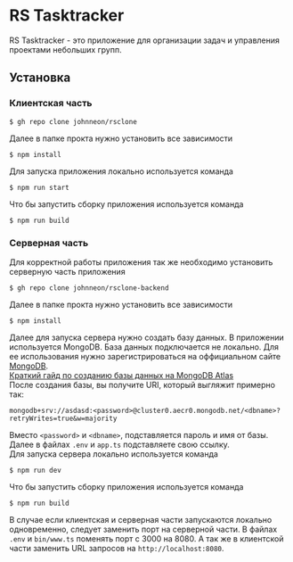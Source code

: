 # RS Tasktracker

RS Tasktracker - это приложение для организации задач и управления проектами небольших групп.

##  Установка
### Клиентская часть
```
$ gh repo clone johnneon/rsclone
```

Далее в папке прокта нужно установить все зависимости
```
$ npm install
```
Для запуска приложения локально используется команда
```
$ npm run start
```
Что бы запустить сборку приложения используется команда
```
$ npm run build
```

### Серверная часть
Для корректной работы приложения так же необходимо установить серверную часть приложения
```
$ gh repo clone johnneon/rsclone-backend
```
Далее в папке прокта нужно установить все зависимости
```
$ npm install
```
Далее для запуска сервера нужно создать базу данных. В приложении используется MongoDB.
База данных подключается не локально. Для ее использования нужно зарегистрироваться на оффициальном сайте 
[MongoDB](https://account.mongodb.com/account/register?signedOut=true).
<br>
[Краткий гайд по созданию базы данных на MongoDB Atlas](https://jinv.ru/MongoDB-and-Mongoose/sozdanie-bazy-dannyh-v-oblachnom-servise-mongodb-atlas/)
<br>
После создания базы, вы получите URI, который выгляжит примерно так:
```
mongodb+srv://asdasd:<password>@cluster0.aecr0.mongodb.net/<dbname>?retryWrites=true&w=majority
```
Вместо `<password>` и `<dbname>`, подставляется пароль и имя от базы. Далее в файлах `.env` и `app.ts` подставляете свою ссылку.
<br>
Для запуска сервера локально используется команда
```
$ npm run dev
```
Что бы запустить сборку приложения используется команда
```
$ npm run build
```

В случае если клиентская и серверная части запускаются локально одновременно, следует заменить порт на серверной части.
В файлах `.env` и `bin/www.ts` поменять порт с 3000 на 8080. А так же в клиентской части заменить URL запросов на `http://localhost:8080`.